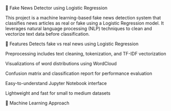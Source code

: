 📰 Fake News Detector using Logistic Regression

This project is a machine learning-based fake news detection system that classifies news articles as real or fake using a Logistic Regression model. It leverages natural language processing (NLP) techniques to clean and vectorize text data before classification.

📌 Features
Detects fake vs real news using Logistic Regression

Preprocessing includes text cleaning, tokenization, and TF-IDF vectorization

Visualizations of word distributions using WordCloud

Confusion matrix and classification report for performance evaluation

Easy-to-understand Jupyter Notebook interface

Lightweight and fast for small to medium datasets

🧠 Machine Learning Approach

